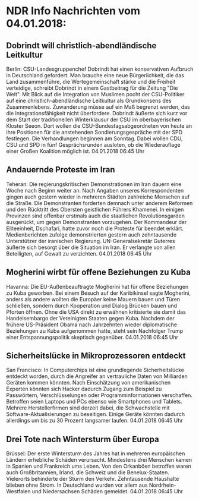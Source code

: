 # NDR Info Nachrichten vom 04.01.2018:


## Dobrindt will christlich-abendländische Leitkultur
Berlin:      CSU-Landesgruppenchef Dobrindt hat einen konservativen Aufbruch in Deutschland gefordert. Man brauche eine neue Bürgerlichkeit, die das Land zusammenführe, die Wertegemeinschaft stärke und die Freiheit verteidige, schreibt Dobrindt in einem Gastbeitrag für die Zeitung "Die Welt". Mit Blick auf die Integration von Muslimen pocht der CSU-Politiker auf eine christlich-abendländische Leitkultur als Grundkonsens des Zusammenlebens. Zuwanderung müsse auf ein Maß begrenzt werden, das die Integrationsfähigkeit nicht überfordere. Dobrindt äußerte sich kurz vor dem Start der traditionellen Winterklausur der CSU im oberbayerischen Kloster Seeon. Dort wollen die CSU-Bundestagsabgeordneten von heute an ihre Positionen für die anstehenden Sondierungsgespräche mit der SPD festlegen. Die Verhandlungen beginnen am Sonntag. Dabei wollen CDU, CSU und SPD in fünf Gesprächsrunden ausloten, ob die Wiederauflage einer Großen Koalition möglich ist. 04.01.2018 06:45 Uhr 

## Andauernde Proteste im Iran
Teheran: 	Die regierungskritischen Demonstrationen im Iran dauern eine Woche nach Beginn weiter an. Nach Angaben unseres Korrespondenten gingen auch gestern wieder in mehreren Städten zahlreiche Menschen auf die Straße. Die Demonstranten forderten demnach unter anderem Reformen und den Rücktritt des Obersten geistlichen Führers Khamenei. In einigen Provinzen sind offenbar erstmals auch die staatlichen Revolutionsgarden ausgerückt, um gegen Demonstranten vorzugehen. Der Kommandeur der Eliteeinheit, Dschafari, hatte zuvor noch die Proteste für beendet erklärt. Medienberichten zufolge demonstrierten gestern auch zehntausende Unterstützer der iranischen Regierung. UN-Generalsekretär Guterres äußerte sich besorgt über die Situation im Iran. Er verlangte von allen Beteiligten, auf Gewalt zu verzichten. 04.01.2018 06:45 Uhr 

## Mogherini wirbt für offene Beziehungen zu Kuba
Havanna: Die EU-Außenbeauftragte Mogherini hat für offene Beziehungen zu Kuba geworben. Bei einem Besuch auf der Karibikinsel sagte Mogherini, anders als andere wollten die Europäer keine Mauern bauen und Türen schließen, sondern durch Kooperation und Dialog Brücken bauen und Pforten öffnen. Ohne die USA direkt zu erwähnen kritisierte sie damit das Handelsembargo der Vereinigten Staaten gegen Kuba. Nachdem der frühere US-Präsident Obama nach Jahrzehnten wieder diplomatische Beziehungen zu Kuba aufgenommen hatte, steht sein Nachfolger Trump einer Entspannungspolitik skeptisch gegenüber. 04.01.2018 06:45 Uhr 

## Sicherheitslücke in Mikroprozessoren entdeckt
San Francisco: In Computerchips ist eine grundlegende Sicherheitslücke entdeckt worden, durch die Angreifer an vertrauliche Daten von Milliarden Geräten kommen könnten. Nach Einschätzung von amerikanischen Experten könnten sich Hacker dadurch Zugang zum Beispiel zu Passwörtern, Verschlüsselungen oder Programminformationen verschaffen. Betroffen seien Laptops und PCs ebenso wie Smartphones und Tablets. Mehrere Herstellerfirmen sind derzeit dabei, die Schwachstelle mit Software-Aktualisierungen zu beseitigen. Einige Geräte könnten dadurch allerdings um bis zu 30 Prozent langsamer laufen. 04.01.2018 06:45 Uhr 

## Drei Tote nach Wintersturm über Europa
Brüssel: Der erste Wintersturm des Jahres hat in mehreren europäischen Ländern erhebliche Schäden verursacht. Mindestens drei Menschen kamen in Spanien und Frankreich ums Leben. Von den Orkanböen betroffen waren auch Großbritannien, Irland, die Schweiz und die Benelux-Staaten. Vielerorts behinderte der Sturm den Verkehr. Zehntausende Haushalte blieben ohne Strom. In Deutschland wurden vor allem aus Nordrhein-Westfalen und Niedersachsen Schäden gemeldet. 04.01.2018 06:45 Uhr 
